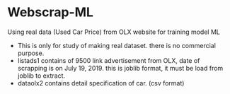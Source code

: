 # Webscrap-ML
Using real data (Used Car Price) from OLX website for training model ML

- This is only for study of making real dataset. there is no commercial purpose.
- listads1 contains of 9500 link advertisement from OLX, date of scrapping is on July 19, 2019.
  this is joblib format, it must be load from joblib to extract.
- dataolx2 contains detail specification of car. (csv format)
